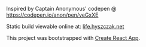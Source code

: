 Inspired by Captain Anonymous' codepen @ https://codepen.io/anon/pen/veGxXE

Static build viewable online at: [life.hyszczak.net](http://life.hyszczak.net)

This project was bootstrapped with [Create React App](https://github.com/facebookincubator/create-react-app).

